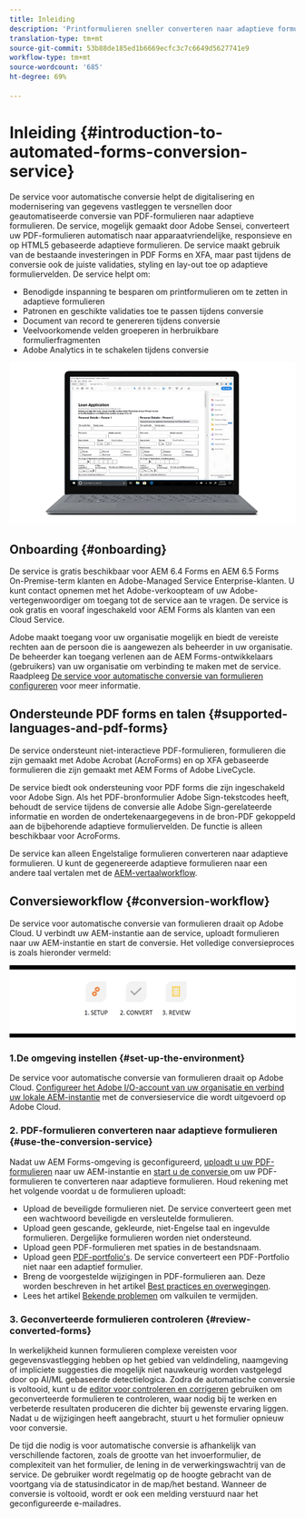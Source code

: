 ```yaml
---
title: Inleiding
description: 'Printformulieren sneller converteren naar adaptieve formulieren '
translation-type: tm+mt
source-git-commit: 53b88de185ed1b6669ecfc3c7c6649d5627741e9
workflow-type: tm+mt
source-wordcount: '685'
ht-degree: 69%

---
```



# Inleiding {#introduction-to-automated-forms-conversion-service}

De service voor automatische conversie helpt de digitalisering en modernisering van gegevens vastleggen te versnellen door geautomatiseerde conversie van PDF-formulieren naar adaptieve formulieren. De service, mogelijk gemaakt door Adobe Sensei, converteert uw PDF-formulieren automatisch naar apparaatvriendelijke, responsieve en op HTML5 gebaseerde adaptieve formulieren. De service maakt gebruik van de bestaande investeringen in PDF Forms en XFA, maar past tijdens de conversie ook de juiste validaties, styling en lay-out toe op adaptieve formuliervelden. De service helpt om:

* Benodigde inspanning te besparen om printformulieren om te zetten in adaptieve formulieren
* Patronen en geschikte validaties toe te passen tijdens conversie
* Document van record te genereren tijdens conversie
* Veelvoorkomende velden groeperen in herbruikbare formulierfragmenten
* Adobe Analytics in te schakelen tijdens conversie

![Het is eenvoudig. U geeft ons de bronformulieren en laat alles aan ons over. We bieden je prachtige adaptieve vormen. U kunt altijd naar wens met de uitvoer tikken. ](assets/pdf-to-adaptive-form-gitx50.gif)

## Onboarding {#onboarding}

De service is gratis beschikbaar voor AEM 6.4 Forms en AEM 6.5 Forms On-Premise-term klanten en Adobe-Managed Service Enterprise-klanten. U kunt contact opnemen met het Adobe-verkoopteam of uw Adobe-vertegenwoordiger om toegang tot de service aan te vragen. De service is ook gratis en vooraf ingeschakeld voor AEM Forms als klanten van een Cloud Service.

Adobe maakt toegang voor uw organisatie mogelijk en biedt de vereiste rechten aan de persoon die is aangewezen als beheerder in uw organisatie. De beheerder kan toegang verlenen aan de AEM Forms-ontwikkelaars (gebruikers) van uw organisatie om verbinding te maken met de service. Raadpleeg [De service voor automatische conversie van formulieren configureren](configure-service.md) voor meer informatie.

## Ondersteunde PDF forms en talen {#supported-languages-and-pdf-forms}

De service ondersteunt niet-interactieve PDF-formulieren, formulieren die zijn gemaakt met Adobe Acrobat (AcroForms) en op XFA gebaseerde formulieren die zijn gemaakt met AEM Forms of Adobe LiveCycle.

De service biedt ook ondersteuning voor PDF forms die zijn ingeschakeld voor Adobe Sign. Als het PDF-bronformulier Adobe Sign-tekstcodes heeft, behoudt de service tijdens de conversie alle Adobe Sign-gerelateerde informatie en worden de ondertekenaargegevens in de bron-PDF gekoppeld aan de bijbehorende adaptieve formuliervelden. De functie is alleen beschikbaar voor AcroForms.

De service kan alleen Engelstalige formulieren converteren naar adaptieve formulieren. U kunt de gegenereerde adaptieve formulieren naar een andere taal vertalen met de [AEM-vertaalworkflow](https://helpx.adobe.com/nl/experience-manager/6-5/forms/using/using-aem-translation-workflow-to-localize-adaptive-forms.html).

## Conversieworkflow  {#conversion-workflow}

De service voor automatische conversie van formulieren draait op Adobe Cloud. U verbindt uw AEM-instantie aan de service, uploadt formulieren naar uw AEM-instantie en start de conversie. Het volledige conversieproces is zoals hieronder vermeld:

![Workflow](assets/conversion-workflow.png)

### 1.De omgeving instellen {#set-up-the-environment}

De service voor automatische conversie van formulieren draait op Adobe Cloud. [Configureer het Adobe I/O-account van uw organisatie en verbind uw lokale AEM-instantie](configure-service.md) met de conversieservice die wordt uitgevoerd op Adobe Cloud.

### 2. PDF-formulieren converteren naar adaptieve formulieren {#use-the-conversion-service}

Nadat uw AEM Forms-omgeving is geconfigureerd, [uploadt u uw PDF-formulieren](convert-existing-forms-to-adaptive-forms.md) naar uw AEM-instantie en [start u de conversie ](convert-existing-forms-to-adaptive-forms.md#run-the-conversion) om uw PDF-formulieren te converteren naar adaptieve formulieren. Houd rekening met het volgende voordat u de formulieren uploadt:

* Upload de beveiligde formulieren niet. De service converteert geen met een wachtwoord beveiligde en versleutelde formulieren.
* Upload geen gescande, gekleurde, niet-Engelse taal en ingevulde formulieren. Dergelijke formulieren worden niet ondersteund.
* Upload geen PDF-formulieren met spaties in de bestandsnaam.
* Upload geen [PDF-portfolio&#39;s](https://helpx.adobe.com/nl/acrobat/using/overview-pdf-portfolios.html). De service converteert een PDF-Portfolio niet naar een adaptief formulier.
* Breng de voorgestelde wijzigingen in PDF-formulieren aan. Deze worden beschreven in het artikel [Best practices en overwegingen](styles-and-pattern-considerations-and-best-practices.md).
* Lees het artikel [Bekende problemen](known-issues.md) om valkuilen te vermijden.

### 3. Geconverteerde formulieren controleren {#review-converted-forms}

In werkelijkheid kunnen formulieren complexe vereisten voor gegevensvastlegging hebben op het gebied van veldindeling, naamgeving of impliciete suggesties die mogelijk niet nauwkeurig worden vastgelegd door op AI/ML gebaseerde detectielogica. Zodra de automatische conversie is voltooid, kunt u de [editor voor controleren en corrigeren](review-correct-ui-edited.md) gebruiken om geconverteerde formulieren te controleren, waar nodig bij te werken en verbeterde resultaten produceren die dichter bij gewenste ervaring liggen. Nadat u de wijzigingen heeft aangebracht, stuurt u het formulier opnieuw voor conversie.

De tijd die nodig is voor automatische conversie is afhankelijk van verschillende factoren, zoals de grootte van het invoerformulier, de complexiteit van het formulier, de lening in de verwerkingswachtrij van de service. De gebruiker wordt regelmatig op de hoogte gebracht van de voortgang via de statusindicator in de map/het bestand. Wanneer de conversie is voltooid, wordt er ook een melding verstuurd naar het geconfigureerde e-mailadres.
